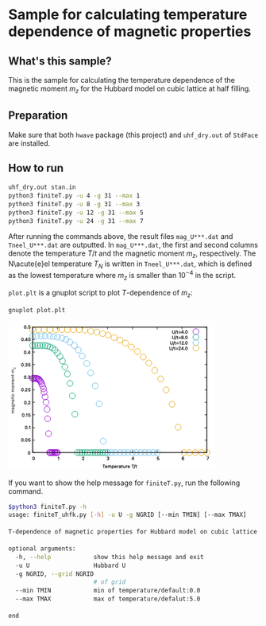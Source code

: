 # Sample for calculating temperature dependence of magnetic properties

## What's this sample?

This is the sample for calculating the temperature dependence of the magnetic moment $m_z$ for the Hubbard model on cubic lattice at half filling.

## Preparation

Make sure that both `hwave` package (this project) and `uhf_dry.out` of `StdFace` are installed.

## How to run

```bash
uhf_dry.out stan.in
python3 finiteT.py -u 4 -g 31 --max 1
python3 finiteT.py -u 8 -g 31 --max 3
python3 finiteT.py -u 12 -g 31 --max 5
python3 finiteT.py -u 24 -g 31 --max 7
```

After running the commands above, the result files `mag_U***.dat` and `Tneel_U***.dat` are outputted.
In `mag_U***.dat`, the first and second columns denote the temperature $T/t$ and the magnetic moment $m_z$, respectively.
The N\acute{e}el temperature $T_N$ is written in `Tneel_U***.dat`, which is defined as the lowest temperature where $m_z$ is smaller than $10^{-4}$ in the script.

`plot.plt` is a gnuplot script to plot $T$-dependence of $m_z$:

```bash
gnuplot plot.plt
```

![temperature dependence of magnetic momonet mz](./mz_HubbardCubic_L12.png)


If you want to show the help message for `finiteT.py`, run the following command. 
```bash
$python3 finiteT.py -h
usage: finiteT_uhfk.py [-h] -u U -g NGRID [--min TMIN] [--max TMAX]

T-dependence of magnetic properties for Hubbard model on cubic lattice by using UHFk

optional arguments:
  -h, --help            show this help message and exit
  -u U                  Hubbard U
  -g NGRID, --grid NGRID
                        # of grid
  --min TMIN            min of temperature/default:0.0
  --max TMAX            max of temperature/defalut:5.0

end
```

